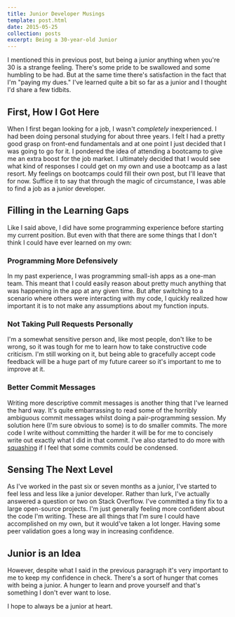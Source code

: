 ```yaml
---
title: Junior Developer Musings
template: post.html
date: 2015-05-25
collection: posts
excerpt: Being a 30-year-old Junior
---
```


I mentioned this in previous post, but being a junior anything when you're 30 is a strange feeling.  There's some pride to be swallowed and some humbling to be had.  But at the same time there's satisfaction in the fact that I'm "paying my dues."  I've learned quite a bit so far as a junior and I thought I'd share a few tidbits.    

## First, How I Got Here

When I first began looking for a job, I wasn't _completely_ inexperienced.  I had been doing personal studying for about three years.  I felt I had a pretty good grasp on front-end fundamentals and at one point I just decided that I was going to go for it.  I pondered the idea of attending a bootcamp to give me an extra boost for the job market.  I ultimately decided that I would see what kind of responses I could get on my own and use a bootcamp as a last resort.  My feelings on bootcamps could fill their own post, but I'll leave that for now.  Suffice it to say that through the magic of circumstance, I was able to find a job as a junior developer.  

## Filling in the Learning Gaps

Like I said above, I did have some programming experience before starting my current position.  But even with that there are some things that I don't think I could have ever learned on my own: 

### Programming More Defensively

In my past experience, I was programming small-ish apps as a one-man team.  This meant that I could easily reason about pretty much anything that was happening in the app at any given time.  But after switching to a scenario where others were interacting with my code, I quickly realized how important it is to not make any assumptions about my function inputs.

### Not Taking Pull Requests Personally

I'm a somewhat sensitive person and, like most people, don't like to be wrong, so it was tough for me to learn how to take constructive code criticism.  I'm still working on it, but being able to gracefully accept code feedback will be a huge part of my future career so it's important to me to improve at it.

### Better Commit Messages

Writing more descriptive commit messages is another thing that I've learned the hard way.  It's quite embarrassing to read some of the horribly ambiguous commit messages whilst doing a pair-programming session.  My solution here (I'm sure obvious to some) is to do smaller commits.  The more code I write without committing the harder it will be for me to concisely write out exactly what I did in that commit.  I've also started to do more with [squashing](http://gitready.com/advanced/2009/02/10/squashing-commits-with-rebase.html) if I feel that some commits could be condensed.  

## Sensing The Next Level

As I've worked in the past six or seven months as a junior, I've started to feel less and less like a junior developer.  Rather than lurk, I've actually answered a question or two on Stack Overflow.  I've committed a tiny fix to a large open-source projects.  I'm just generally feeling more confident about the code I'm writing.  These are all things that I'm sure I could have accomplished on my own, but it would've taken a lot longer.  Having some peer validation goes a long way in increasing confidence.

## Junior is an Idea

However, despite what I said in the previous paragraph it's very important to me to keep my confidence in check.  There's a sort of hunger that comes with being a junior.  A hunger to learn and prove yourself and that's something I don't ever want to lose.

I hope to always be a junior at heart.
